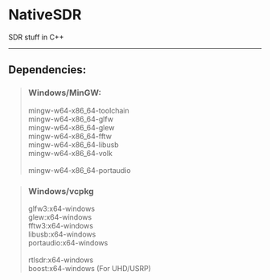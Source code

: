 # NativeSDR

SDR stuff in C++

---

## Dependencies:

> ### Windows/MinGW:
>mingw-w64-x86_64-toolchain\
> mingw-w64-x86_64-glfw\
> mingw-w64-x86_64-glew\
> mingw-w64-x86_64-fftw\
> mingw-w64-x86_64-libusb\
> mingw-w64-x86_64-volk \
> \
> mingw-w64-x86_64-portaudio

> ### Windows/vcpkg
>glfw3:x64-windows\
> glew:x64-windows\
> fftw3:x64-windows\
> libusb:x64-windows\
> portaudio:x64-windows\
> \
> rtlsdr:x64-windows \
> boost:x64-windows (For UHD/USRP)
